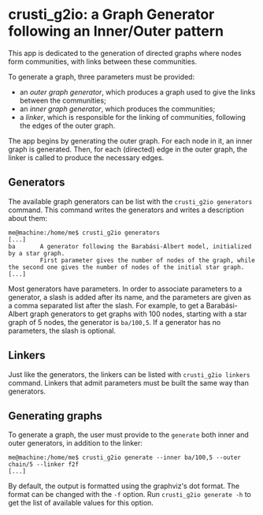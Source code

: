 # crusti_g2io: a Graph Generator following an Inner/Outer pattern

This app is dedicated to the generation of directed graphs where nodes form communities, with links between these communities.

To generate a graph, three parameters must be provided:
  - an _outer graph generator_, which produces a graph used to give the links between the communities;
  - an _inner graph generator_, which produces the communities;
  - a _linker_, which is responsible for the linking of communities, following the edges of the outer graph.

The app begins by generating the outer graph.
For each node in it, an inner graph is generated.
Then, for each (directed) edge in the outer graph, the linker is called to produce the necessary edges.

## Generators

The available graph generators can be list with the `crusti_g2io generators` command.
This command writes the generators and writes a description about them:

```text
me@machine:/home/me$ crusti_g2io generators
[...]
ba       A generator following the Barabási-Albert model, initialized by a star graph.
         First parameter gives the number of nodes of the graph, while the second one gives the number of nodes of the initial star graph.
[...]
```

Most generators have parameters.
In order to associate parameters to a generator, a slash is added after its name, and the parameters are given as a comma separated list after the slash.
For example, to get a Barabási-Albert graph generators to get graphs with 100 nodes, starting with a star graph of 5 nodes, the generator is `ba/100,5`.
If a generator has no parameters, the slash is optional.

## Linkers

Just like the generators, the linkers can be listed with `crusti_g2io linkers` command.
Linkers that admit parameters must be built the same way than generators.

## Generating graphs

To generate a graph, the user must provide to the `generate` both inner and outer generators, in addition to the linker:

```text
me@machine:/home/me$ crusti_g2io generate --inner ba/100,5 --outer chain/5 --linker f2f
[...]
```

By default, the output is formatted using the graphviz's dot format.
The format can be changed with the `-f` option.
Run `crusti_g2io generate -h` to get the list of available values for this option.
